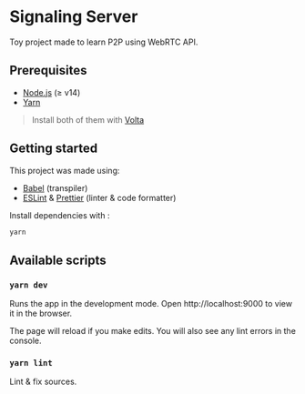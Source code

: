 # Signaling Server

Toy project made to learn P2P using WebRTC API.

## Prerequisites 
- [Node.js](https://nodejs.org/) (≥ v14)
- [Yarn](https://yarnpkg.com/)

> Install both of them with [Volta](https://volta.sh/)

## Getting started

This project was made using: 
- [Babel](https://vitejs.dev/) (transpiler)
- [ESLint](https://eslint.org/) & [Prettier](https://prettier.io/) (linter & code formatter)


Install dependencies with : 

```sh
yarn
```

## Available scripts

### `yarn dev`

Runs the app in the development mode. Open http://localhost:9000 to view it in the browser.

The page will reload if you make edits. You will also see any lint errors in the console.

### `yarn lint`

Lint & fix sources.
